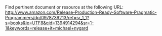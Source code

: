 Find pertinent document or resource at the following URL:
http://www.amazon.com/Release-Production-Ready-Software-Pragmatic-Programmers/dp/0978739213/ref=sr_1_1?s=books&ie=UTF8&qid=1394914294&sr=1-1&keywords=release+it+michael+nygard
